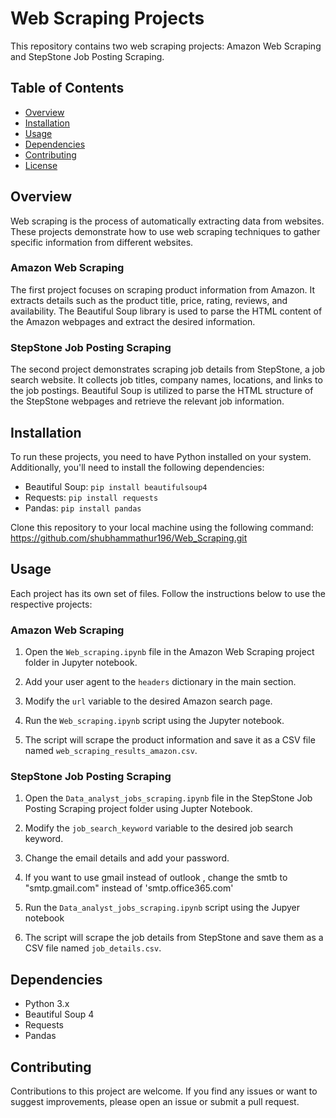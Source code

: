 # Web Scraping Projects

This repository contains two web scraping projects: Amazon Web Scraping and StepStone Job Posting Scraping.

## Table of Contents
- [Overview](#overview)
- [Installation](#installation)
- [Usage](#usage)
- [Dependencies](#dependencies)
- [Contributing](#contributing)
- [License](#license)

## Overview
Web scraping is the process of automatically extracting data from websites. These projects demonstrate how to use web scraping techniques to gather specific information from different websites.

### Amazon Web Scraping
The first project focuses on scraping product information from Amazon. It extracts details such as the product title, price, rating, reviews, and availability. The Beautiful Soup library is used to parse the HTML content of the Amazon webpages and extract the desired information.

### StepStone Job Posting Scraping
The second project demonstrates scraping job details from StepStone, a job search website. It collects job titles, company names, locations, and links to the job postings. Beautiful Soup is utilized to parse the HTML structure of the StepStone webpages and retrieve the relevant job information.

## Installation
To run these projects, you need to have Python installed on your system. Additionally, you'll need to install the following dependencies:

- Beautiful Soup: `pip install beautifulsoup4`
- Requests: `pip install requests`
- Pandas: `pip install pandas`

Clone this repository to your local machine using the following command:
https://github.com/shubhammathur196/Web_Scraping.git

## Usage
Each project has its own set of files. Follow the instructions below to use the respective projects:

### Amazon Web Scraping
1. Open the `Web_scraping.ipynb` file in the Amazon Web Scraping project folder in Jupyter notebook.
2. Add your user agent to the `headers` dictionary in the main section.
3. Modify the `url` variable to the desired Amazon search page.
4. Run the `Web_scraping.ipynb` script using the Jupyter notebook.



5. The script will scrape the product information and save it as a CSV file named `web_scraping_results_amazon.csv`.

### StepStone Job Posting Scraping
1. Open the `Data_analyst_jobs_scraping.ipynb` file in the StepStone Job Posting Scraping project folder using Jupter Notebook.
2. Modify the `job_search_keyword` variable to the desired job search keyword.
3. Change the email details and add your password.
4. If you want to use gmail instead of outlook , change the smtb to "smtp.gmail.com" instead of 'smtp.office365.com'
5. Run the `Data_analyst_jobs_scraping.ipynb` script using the Jupyer notebook


4. The script will scrape the job details from StepStone and save them as a CSV file named `job_details.csv`.

## Dependencies
- Python 3.x
- Beautiful Soup 4
- Requests
- Pandas

## Contributing
Contributions to this project are welcome. If you find any issues or want to suggest improvements, please open an issue or submit a pull request.

